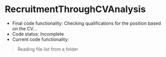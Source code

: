 # RecruitmentThroughCVAnalysis
- Final code functionality:
Checking qualifications for the position based on the CV...
- Code status:
Incomplete
- Current code functionality:
> Reading file list from a folder
